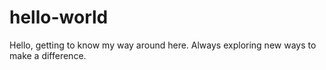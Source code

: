 # hello-world

Hello, getting to know my way around here.
Always exploring new ways to make a difference.
